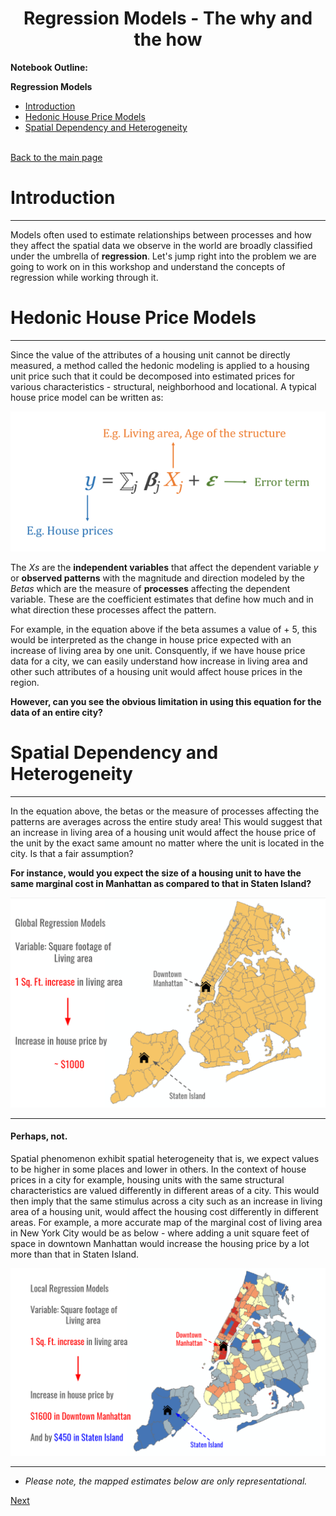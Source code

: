 
# <center>Regression Models - The why and the how </center>

**Notebook Outline:**  
  
**Regression Models**
- [Introduction](#Introduction)
- [Hedonic House Price Models](#Hedonic-House-Price-Models)
- [Spatial Dependency and Heterogeneity](#Spatial-Dependency-and-Heterogeneity) <br><br>

[Back to the main page](https://mehak-sachdeva.github.io/MGWR_workshop_book/)


# Introduction

***

Models often used to estimate relationships between processes and how they affect the spatial data we observe in the world are broadly classified under the umbrella of **regression**. 
Let's jump right into the problem we are going to work on in this workshop and understand the concepts of regression while working through it. 

# Hedonic House Price Models

***

Since the value of the attributes of a housing unit cannot be directly measured, a method called the hedonic modeling is applied to a housing unit price such that it could be decomposed into estimated prices for various characteristics - structural, neighborhood and locational. A typical house price model can be written as:


<img src="../images/traditional_hedonic_model.PNG" width="600">

The *Xs* are the **independent variables** that affect the dependent variable *y* or **observed patterns** with the magnitude and direction modeled by the *Betas* which are the measure of **processes** affecting the dependent variable. These are the coefficient estimates that define how much and in what direction these processes affect the pattern. 

For example, in the equation above if the beta assumes a value of + 5, this would be interpreted as the change in house price expected with an increase of living area by one unit. Consquently, if we have house price data for a city, we can easily understand how increase in living area and other such attributes of a housing unit would affect house prices in the region. 

**However, can you see the obvious limitation in using this equation for the data of an entire city?**

# Spatial Dependency and Heterogeneity

***

In the equation above, the betas or the measure of processes affecting the patterns are averages across the entire study area!
This would suggest that an increase in living area of a housing unit would affect the house price of the unit by the exact same amount no matter where the unit is located in the city. Is that a fair assumption?

**For instance, would you expect the size of a housing unit to have the same marginal cost in Manhattan as compared to that in Staten Island?**

<img src="../images/global_regression_estimate.PNG" width="800">

***

 #### **Perhaps, not.**  

Spatial phenomenon exhibit spatial heterogeneity that is, we expect values to be higher in some places and lower in others. In the context of house prices in a city for example, housing units with the same structural characteristics are valued differently in different areas of a city. This would then imply that the same stimulus across a city such as an increase in living area of a housing unit, would affect the housing cost differently in different areas. For example, a more accurate map of the marginal cost of living area in New York City would be as below - where adding a unit square feet of space in downtown Manhattan would increase the housing price by a lot more than that in Staten Island. 


<img src="../images/local_regression_results.PNG" width="800">

***


* *Please note, the mapped estimates below are only representational.*

[Next](http://mehak-sachdeva.github.io/MGWR_workshop_book/Html/Methodology)
